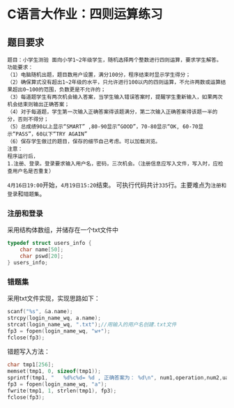 # C语言大作业：四则运算练习

## 题目要求
```
题目：小学生测验 面向小学1~2年级学生，随机选择两个整数进行四则运算，要求学生解答。 功能要求： 
（1）电脑随机出题，题目数用户设置，满分100分，程序结束时显示学生得分； 
（2）确保算式没有超出1~2年级的水平，只允许进行100以内的四则运算，不允许两数或运算结果超出0~100的范围，负数更是不允许的； 
（3）每道题学生有两次机会输入答案，当学生输入错误答案时，提醒学生重新输入，如果两次机会结束则输出正确答案； 
（4）对于每道题，学生第一次输入正确答案得该题满分，第二次输入正确答案得该题一半的分，否则不得分； 
（5）总成绩90以上显示“SMART” ,80-90显示“GOOD”，70-80显示“OK, 60-70显示“PASS”，60以下“TRY AGAIN”
（6）保存学生做过的题目，保存的细节自己考虑。可以加载浏览。
注意：
程序运行后，
1.注册、登录。登录要求输入用户名，密码，三次机会。（注册信息应写入文件，写入时，应检查用户名是否重复）

```

`4月16日19:00`开始，`4月19日15:20`结束。
可执行代码共计`335`行。主要难点为`注册和登录`和`错题集`。
### 注册和登录
采用结构体数组，并储存在一个txt文件中

```c
typedef struct users_info {
	char name[50];
	char pswd[20];
} users_info;
```

### 错题集
采用txt文件实现，实现思路如下：

```c
scanf("%s", &a.name);
strcpy(login_name_wq, a.name);
strcat(login_name_wq, ".txt");//用输入的用户名创建.txt文件
fp3 = fopen(login_name_wq, "w+");
fclose(fp3);
```
错题写入方法：
```c
char tmp1[256];
memset(tmp1, 0, sizeof(tmp1));
sprintf(tmp1, "   %d%c%d= %d , 正确答案为： %d\n", num1,operation,num2,uanswer,ranswer);//错题写入错题集
fp3 = fopen(login_name_wq, "a");
fwrite(tmp1, 1, strlen(tmp1), fp3);
fclose(fp3);
```


